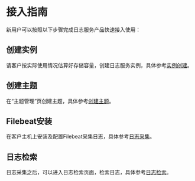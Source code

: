 # 接入指南

新用户可以按照以下步骤完成日志服务产品快速接入使用：

## 创建实例

请客户按实际使用情况估算好存储容量，创建日志服务实例，具体参考[实例创建](/ulogservice/operate/create.md)。

## 创建主题

在“主题管理”页创建主题，具体参考[创建主题](/ulogservice/topic/manager.md)。

## Filebeat安装

在客户主机上安装及配置Filebeat采集日志，具体参考[日志采集](/ulogservice/operate/collect.md)。

## 日志检索

日志采集之后，可以进入日志检索页面，检索日志，具体参考[日志检索](/ulogservice/operate/search.md)。
